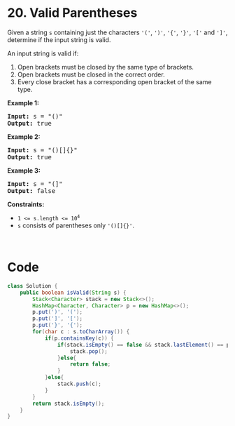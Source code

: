 # 20. Valid Parentheses
<div><p>Given a string <code>s</code> containing just the characters <code>'('</code>, <code>')'</code>, <code>'{'</code>, <code>'}'</code>, <code>'['</code> and <code>']'</code>, determine if the input string is valid.</p>

<p>An input string is valid if:</p>

<ol>
	<li>Open brackets must be closed by the same type of brackets.</li>
	<li>Open brackets must be closed in the correct order.</li>
	<li>Every close bracket has a corresponding open bracket of the same type.</li>
</ol>

<p><strong>Example 1:</strong></p>

<pre><strong>Input:</strong> s = "()"
<strong>Output:</strong> true
</pre>

<p><strong>Example 2:</strong></p>

<pre><strong>Input:</strong> s = "()[]{}"
<strong>Output:</strong> true
</pre>

<p><strong>Example 3:</strong></p>

<pre><strong>Input:</strong> s = "(]"
<strong>Output:</strong> false
</pre>

<p><strong>Constraints:</strong></p>

<ul>
	<li><code>1 &lt;= s.length &lt;= 10<sup>4</sup></code></li>
	<li><code>s</code> consists of parentheses only <code>'()[]{}'</code>.</li>
</ul>
<p>&nbsp;</p>
</div>

# Code

```java
class Solution {
    public boolean isValid(String s) {
        Stack<Character> stack = new Stack<>();
        HashMap<Character, Character> p = new HashMap<>();
        p.put(')', '(');
        p.put(']', '[');
        p.put('}', '{');
        for(char c : s.toCharArray()) {
            if(p.containsKey(c)) {
                if(stack.isEmpty() == false && stack.lastElement() == p.get(c)) {
                    stack.pop();
                }else{
                    return false;
                }
            }else{
                stack.push(c);
            }
        }
        return stack.isEmpty();
    }
}
```
